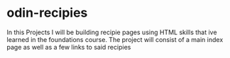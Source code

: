 # odin-recipies
In this Projects I will be building recipie pages using HTML skills that ive learned in the foundations course.
The project will consist of a main index page as well as a few links to said recipies 
